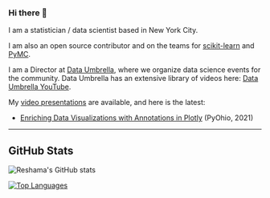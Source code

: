 ### Hi there 👋

I am a statistician / data scientist based in New York City. 

I am also an open source contributor and on the teams for [scikit-learn](https://scikit-learn.org/stable/about.html) and [PyMC](https://github.com/pymc-devs/pymc/blob/main/GOVERNANCE.md).

I am a Director at [Data Umbrella](https://github.com/data-umbrella/event-transcripts), where we organize data science events for the community.  Data Umbrella has an extensive library of videos here:  [Data Umbrella YouTube](https://www.youtube.com/c/DataUmbrella/videos). 

My [video presentations](https://www.youtube.com/playlist?list=PLBKcU7Ik-ir84cthbsQ_zU72sG-zUnEQn) are available, and here is the latest: 
- [Enriching Data Visualizations with Annotations in Plotly](https://youtu.be/D2vsLy85rog) (PyOhio, 2021)

---

## GitHub Stats

![Reshama's GitHub stats](https://github-readme-stats.vercel.app/api?username=reshamas&show_icons=true&private_count=true)

[![Top Languages](https://github-readme-stats.vercel.app/api/top-langs/?username=reshamas&layout=compact)]()


<!--
**reshamas/reshamas** is a ✨ _special_ ✨ repository because its `README.md` (this file) appears on your GitHub profile.

Here are some ideas to get you started:

- 🔭 I’m currently working on ...
- 🌱 I’m currently learning ...
- 👯 I’m looking to collaborate on ...
- 🤔 I’m looking for help with ...
- 💬 Ask me about ...
- 📫 How to reach me: ...
- 😄 Pronouns: ...
- ⚡ Fun fact: ...
-->
